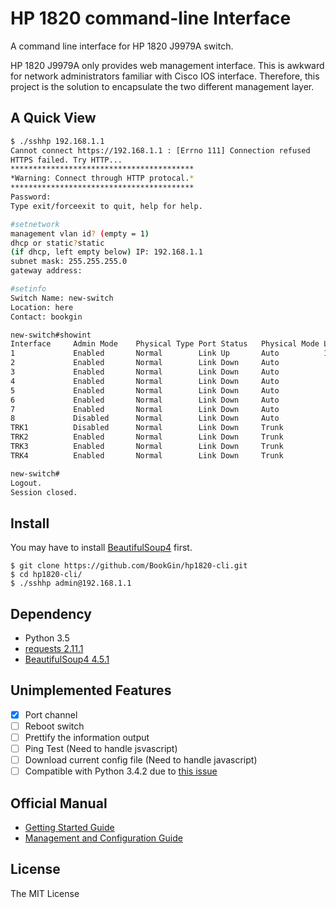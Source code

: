 # HP 1820 command-line Interface 

A command line interface for HP 1820 J9979A switch. 

HP 1820 J9979A only provides web management interface. This is awkward for network administrators familiar with Cisco IOS interface. Therefore, this project is the solution to encapsulate the two different management layer.

## A Quick View
```sh
$ ./sshhp 192.168.1.1
Cannot connect https://192.168.1.1 : [Errno 111] Connection refused
HTTPS failed. Try HTTP...
*****************************************
*Warning: Connect through HTTP protocal.*
*****************************************
Password: 
Type exit/forceexit to quit, help for help.

#setnetwork
management vlan id? (empty = 1)
dhcp or static?static
(if dhcp, left empty below) IP: 192.168.1.1
subnet mask: 255.255.255.0
gateway address: 

#setinfo
Switch Name: new-switch
Location: here
Contact: bookgin

new-switch#showint
Interface     Admin Mode    Physical Type Port Status   Physical Mode Link Speed    MTU           
1             Enabled       Normal        Link Up       Auto          100 Mbps Full Duplex1518          
2             Enabled       Normal        Link Down     Auto                        1518          
3             Enabled       Normal        Link Down     Auto                        1518          
4             Enabled       Normal        Link Down     Auto                        1518          
5             Enabled       Normal        Link Down     Auto                        1518          
6             Enabled       Normal        Link Down     Auto                        1518          
7             Enabled       Normal        Link Down     Auto                        1518          
8             Disabled      Normal        Link Down     Auto                        1518          
TRK1          Disabled      Normal        Link Down     Trunk                       1518          
TRK2          Enabled       Normal        Link Down     Trunk                       1518          
TRK3          Enabled       Normal        Link Down     Trunk                       1518          
TRK4          Enabled       Normal        Link Down     Trunk                       1518          

new-switch#
Logout.
Session closed.
```
## Install

You may have to install [BeautifulSoup4](https://pypi.python.org/pypi/beautifulsoup4) first.

```
$ git clone https://github.com/BookGin/hp1820-cli.git
$ cd hp1820-cli/
$ ./sshhp admin@192.168.1.1
```

## Dependency

- Python 3.5
- [requests 2.11.1](https://pypi.python.org/pypi/requests)
- [BeautifulSoup4 4.5.1](https://pypi.python.org/pypi/beautifulsoup4)

## Unimplemented Features

- [x] Port channel 
- [ ] Reboot switch
- [ ] Prettify the information output
- [ ] Ping Test (Need to handle jsvascript)
- [ ] Download current config file (Need to handle javascript)
- [ ] Compatible with Python 3.4.2 due to [this issue](http://stackoverflow.com/questions/28575070/urllib-not-taking-context-as-a-parameter)

## Official Manual

- [Getting Started Guide](http://h20564.www2.hpe.com/hpsc/doc/public/display?docId=c04622696)
- [Management and Configuration Guide](http://h20566.www2.hpe.com/hpsc/doc/public/display?sp4ts.oid=7687976&docId=emr_na-c04622710&docLocale=en_US)

## License

The MIT License
